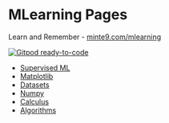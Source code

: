# MLearning Pages

Learn and Remember - [minte9.com/mlearning](https://www.minte9.com/mlearning)

[![Gitpod ready-to-code](https://img.shields.io/badge/Gitpod-ready--to--code-blue?logo=gitpod)](https://gitpod.io/#https://github.com/minte9/mlearning-pages)

- [Supervised ML](./main/supervised-ml/) 
- [Matplotlib](./main/matplotlib/)
- [Datasets](./main/datasets/)
- [Numpy](./main/numpy/)
- [Calculus](./main/calculus/)
- [Algorithms](./main/algorithms/)
